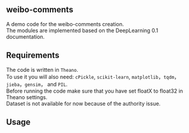 ## weibo-comments
A demo code for the weibo-comments creation. <br>
The modules are implemented based on the DeepLearning 0.1 documentation.<br>

## Requirements
The code is written in `Theano`. <br>
To use it you will also need: `cPickle`, `scikit-learn`, `matplotlib`，`tqdm`，`jieba`，`gensim`， and `PIL`.<br>
Before running the code make sure that you have set floatX to float32 in Theano settings.<br>
Dataset is not available for now because of the authority issue.<br>

## Usage


